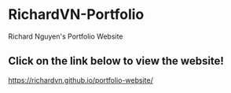 # RichardVN-Portfolio
Richard Nguyen's Portfolio Website

## Click on the link below to view the website!
https://richardvn.github.io/portfolio-website/
